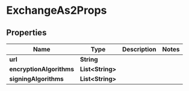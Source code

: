 

# ExchangeAs2Props


## Properties

| Name | Type | Description | Notes |
|------------ | ------------- | ------------- | -------------|
|**url** | **String** |  |  |
|**encryptionAlgorithms** | **List&lt;String&gt;** |  |  |
|**signingAlgorithms** | **List&lt;String&gt;** |  |  |



